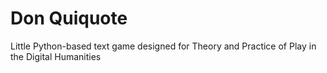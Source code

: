 # Don Quiquote
Little Python-based text game designed for Theory and Practice of Play in the Digital Humanities
